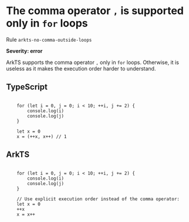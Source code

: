 #  The comma operator ``,`` is supported only in ``for`` loops

Rule ``arkts-no-comma-outside-loops``

**Severity: error**

ArkTS supports the comma operator ``,`` only in ``for`` loops. Otherwise,
it is useless as it makes the execution order harder to understand.


## TypeScript


```

    for (let i = 0, j = 0; i < 10; ++i, j += 2) {
        console.log(i)
        console.log(j)
    }

    let x = 0
    x = (++x, x++) // 1

```

## ArkTS


```

    for (let i = 0, j = 0; i < 10; ++i, j += 2) {
        console.log(i)
        console.log(j)
    }

    // Use explicit execution order instead of the comma operator:
    let x = 0
    ++x
    x = x++

```


